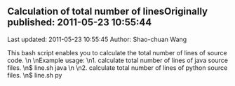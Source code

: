 ## Calculation of total number of linesOriginally published: 2011-05-23 10:55:44 
Last updated: 2011-05-23 10:55:45 
Author: Shao-chuan Wang 
 
This bash script enables you to calculate the total number of lines of source code.\n\nExample usage:\n1. calculate total number of lines of java source files.\n$ line.sh java\n\n2. calculate total number of lines of python source files.\n$ line.sh py